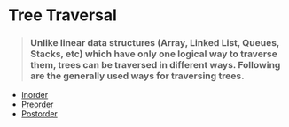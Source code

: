 # Tree Traversal
>### Unlike linear data structures (Array, Linked List, Queues, Stacks, etc) which have only one logical way to traverse them, trees can be traversed in different ways. Following are the generally used ways for traversing trees.
* [Inorder](https://github.com/ColonelAVP/Problem-Solving-/blob/master/Data-structures/Binary-Tree/Tree-Traversal/Tree_traversal_Inorder.py)
* [Preorder]()
* [Postorder]()
